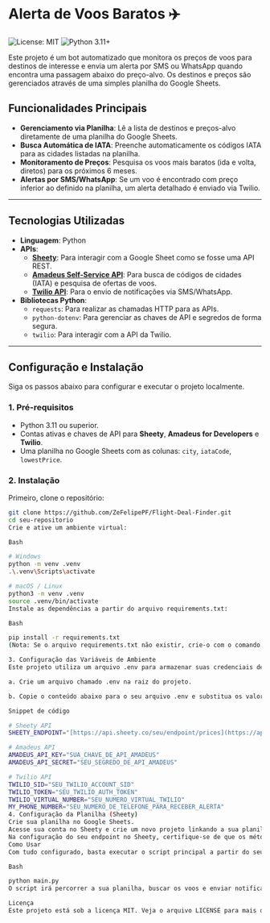 # Alerta de Voos Baratos ✈️

![License: MIT](https://img.shields.io/badge/License-MIT-yellow.svg)
![Python 3.11+](https://img.shields.io/badge/python-3.11+-blue.svg)

Este projeto é um bot automatizado que monitora os preços de voos para destinos de interesse e envia um alerta por SMS ou WhatsApp quando encontra uma passagem abaixo do preço-alvo. Os destinos e preços são gerenciados através de uma simples planilha do Google Sheets.

## Funcionalidades Principais

-   **Gerenciamento via Planilha**: Lê a lista de destinos e preços-alvo diretamente de uma planilha do Google Sheets.
-   **Busca Automática de IATA**: Preenche automaticamente os códigos IATA para as cidades listadas na planilha.
-   **Monitoramento de Preços**: Pesquisa os voos mais baratos (ida e volta, diretos) para os próximos 6 meses.
-   **Alertas por SMS/WhatsApp**: Se um voo é encontrado com preço inferior ao definido na planilha, um alerta detalhado é enviado via Twilio.

---

## Tecnologias Utilizadas

-   **Linguagem**: Python
-   **APIs**:
    -   [**Sheety**](https://sheety.co/): Para interagir com a Google Sheet como se fosse uma API REST.
    -   [**Amadeus Self-Service API**](https://developers.amadeus.com/): Para busca de códigos de cidades (IATA) e pesquisa de ofertas de voos.
    -   [**Twilio API**](https://www.twilio.com/): Para o envio de notificações via SMS/WhatsApp.
-   **Bibliotecas Python**:
    -   `requests`: Para realizar as chamadas HTTP para as APIs.
    -   `python-dotenv`: Para gerenciar as chaves de API e segredos de forma segura.
    -   `twilio`: Para interagir com a API da Twilio.

---

## Configuração e Instalação

Siga os passos abaixo para configurar e executar o projeto localmente.

### 1. Pré-requisitos

-   Python 3.11 ou superior.
-   Contas ativas e chaves de API para **Sheety**, **Amadeus for Developers** e **Twilio**.
-   Uma planilha no Google Sheets com as colunas: `city`, `iataCode`, `lowestPrice`.

### 2. Instalação

Primeiro, clone o repositório:
```bash
git clone https://github.com/ZeFelipePF/Flight-Deal-Finder.git
cd seu-repositorio
Crie e ative um ambiente virtual:

Bash

# Windows
python -m venv .venv
.\.venv\Scripts\activate

# macOS / Linux
python3 -m venv .venv
source .venv/bin/activate
Instale as dependências a partir do arquivo requirements.txt:

Bash

pip install -r requirements.txt
(Nota: Se o arquivo requirements.txt não existir, crie-o com o comando pip freeze > requirements.txt após instalar as bibliotecas requests, python-dotenv e twilio).

3. Configuração das Variáveis de Ambiente
Este projeto utiliza um arquivo .env para armazenar suas credenciais de forma segura.

a. Crie um arquivo chamado .env na raiz do projeto.

b. Copie o conteúdo abaixo para o seu arquivo .env e substitua os valores pelos seus.

Snippet de código

# Sheety API
SHEETY_ENDPOINT="[https://api.sheety.co/seu/endpoint/prices](https://api.sheety.co/seu/endpoint/prices)"

# Amadeus API
AMADEUS_API_KEY="SUA_CHAVE_DE_API_AMADEUS"
AMADEUS_API_SECRET="SEU_SEGREDO_DE_API_AMADEUS"

# Twilio API
TWILIO_SID="SEU_TWILIO_ACCOUNT_SID"
TWILIO_TOKEN="SEU_TWILIO_AUTH_TOKEN"
TWILIO_VIRTUAL_NUMBER="SEU_NUMERO_VIRTUAL_TWILIO"
MY_PHONE_NUMBER="SEU_NUMERO_DE_TELEFONE_PARA_RECEBER_ALERTA"
4. Configuração da Planilha (Sheety)
Crie sua planilha no Google Sheets.
Acesse sua conta no Sheety e crie um novo projeto linkando a sua planilha.
Na configuração do seu endpoint no Sheety, certifique-se de que os métodos GET, POST e PUT estejam habilitados.
Como Usar
Com tudo configurado, basta executar o script principal a partir do seu terminal (com o ambiente virtual ativado):

Bash

python main.py
O script irá percorrer a sua planilha, buscar os voos e enviar notificações se as condições forem atendidas.

Licença
Este projeto está sob a licença MIT. Veja o arquivo LICENSE para mais detalhes.
